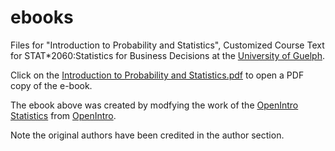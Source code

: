 # ebooks

Files for "Introduction to Probability and Statistics", Customized Course Text for STAT\*2060:Statistics for Business Decisions at the [University of Guelph](https://www.uoguelph.ca).

Click on the [Introduction to Probability and Statistics.pdf](https://github.com/nishanmudalige/ebooks/blob/master/Introduction%20to%20Probability%20and%20Statistics.pdf) to open a PDF copy of the e-book.

The ebook above was created by modfying the work of the [OpenIntro Statistics](https://www.openintro.org/book/os/) from [OpenIntro](https://www.openintro.org/).

Note the original authors have been credited in the author section.
